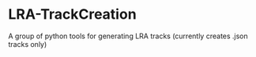 # LRA-TrackCreation
A group of python tools for generating LRA tracks (currently creates .json tracks only)
